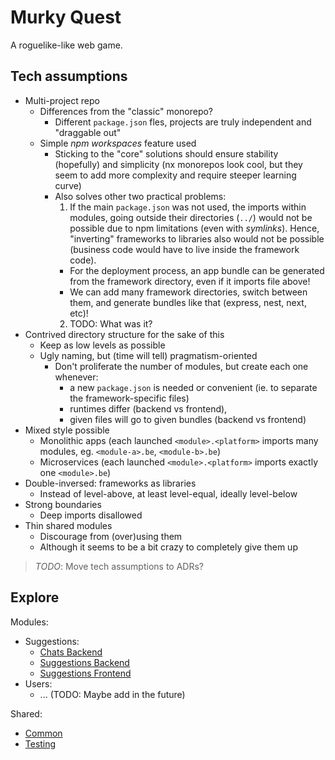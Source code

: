 # Murky Quest

A roguelike-like web game.

## Tech assumptions

- Multi-project repo
  - Differences from the "classic" monorepo?
    - Different `package.json` fles, projects are truly independent and "draggable out"
  - Simple _npm workspaces_ feature used
    - Sticking to the "core" solutions should ensure stability (hopefully) and simplicity (nx monorepos look cool, but they seem to add more complexity and require steeper learning curve)
    - Also solves other two practical problems:
      1. If the main `package.json` was not used, the imports within modules, going outside their directories (`../`) would not be possible due to npm limitations (even with _symlinks_). Hence, "inverting" frameworks to libraries also would not be possible (business code would have to live inside the framework code).
      - For the deployment process, an app bundle can be generated from the framework directory, even if it imports file above!
      - We can add many framework directories, switch between them, and generate bundles like that (express, nest, next, etc)!
      2. TODO: What was it?
- Contrived directory structure for the sake of this
  - Keep as low levels as possible
  - Ugly naming, but (time will tell) pragmatism-oriented
    - Don't proliferate the number of modules, but create each one whenever:
      - a new `package.json` is needed or convenient (ie. to separate the framework-specific files)
      - runtimes differ (backend vs frontend),
      - given files will go to given bundles (backend vs frontend)
- Mixed style possible
  - Monolithic apps (each launched `<module>.<platform>` imports many modules, eg. `<module-a>.be`, `<module-b>.be`)
  - Microservices (each launched `<module>.<platform>` imports exactly one `<module>.be`)
- Double-inversed: frameworks as libraries
  - Instead of level-above, at least level-equal, ideally level-below
- Strong boundaries
  - Deep imports disallowed
- Thin shared modules
  - Discourage from (over)using them
  - Although it seems to be a bit crazy to completely give them up

> _TODO_: Move tech assumptions to ADRs?

## Explore

Modules:

- Suggestions:
  - [Chats Backend](./modules/chats.backend/README.md)
  - [Suggestions Backend](./modules/suggestions.backend/README.md)
  - [Suggestions Frontend](./modules/suggestions.frontend/README.md)
- Users:
  - ... (TODO: Maybe add in the future)

Shared:

- [Common](./shared/common/README.md)
- [Testing](./shared/testing/README.md)
